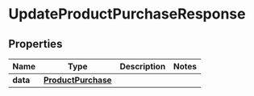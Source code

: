 

# UpdateProductPurchaseResponse


## Properties

Name | Type | Description | Notes
------------ | ------------- | ------------- | -------------
**data** | [**ProductPurchase**](ProductPurchase.md) |  | 



